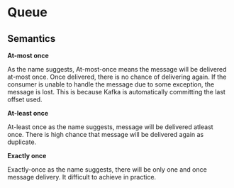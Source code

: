 # Queue

## Semantics

**At-most once**

As the name suggests, At-most-once means the message will be delivered at-most once. Once delivered, 
there is no chance of delivering again. If the consumer is unable to handle the message due to some exception, 
the message is lost. This is because Kafka is automatically committing the last offset used.

**At-least once**

At-least once as the name suggests, message will be delivered atleast once. There is high chance that message will be 
delivered again as duplicate.

**Exactly once**

Exactly-once as the name suggests, there will be only one and once message delivery. It difficult to achieve in practice.